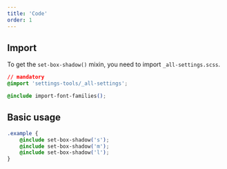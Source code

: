```yaml
---
title: 'Code'
order: 1
---
```


## Import

To get the `set-box-shadow()` mixin, you need to import `_all-settings.scss`.

```css
// mandatory
@import 'settings-tools/_all-settings';

@include import-font-families();

```

## Basic usage

```css
.example {
    @include set-box-shadow('s');
    @include set-box-shadow('m');
    @include set-box-shadow('l');
}
```